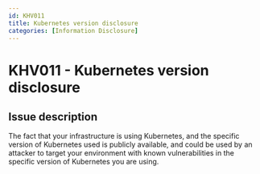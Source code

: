 ```yaml
---
id: KHV011
title: Kubernetes version disclosure
categories: [Information Disclosure]
---
```


# KHV011 - Kubernetes version disclosure

## Issue description

The fact that your infrastructure is using Kubernetes, and the specific version of Kubernetes used is publicly available, and could be used by an attacker to target your environment with known vulnerabilities in the specific version of Kubernetes you are using.

